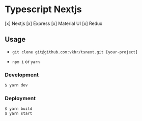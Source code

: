 # Typescript Nextjs

[x] Nextjs
[x] Express
[x] Material UI
[x] Redux

## Usage

* `git clone git@github.com:vkbr/tsnext.git [your-project]`

* `npm i` or `yarn`

### Development

```bash
$ yarn dev
```

### Deployment

```bash
$ yarn build
$ yarn start
```